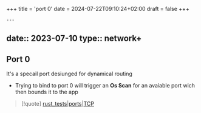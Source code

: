 +++
title = 'port 0'
date = 2024-07-22T09:10:24+02:00
draft = false
+++

    ---
date:: 2023-07-10
type:: network+
---
## Port 0 
It's a specail port desiunged for dynamical routing 
- Trying to bind to port 0 will trigger an **Os Scan** for an avaiable port wich then bounds it to the app


>[!quote] [rust_tests](/tests/rust_tests.md)|[ports](/ports/ports.md)|[TCP](/obisdian_ntoes/notes_obsidian/ZPythonref/DjangoFramework/Network+/Ref_OSI/TCP.md)